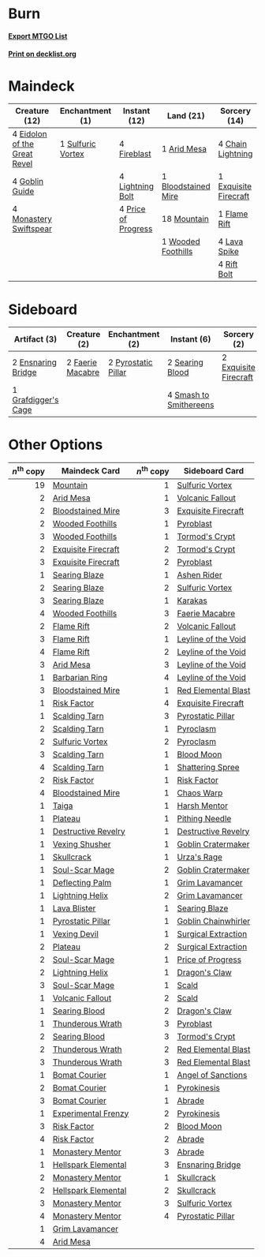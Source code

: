 # Burn

#### [Export MTGO List](../collection/Burn/Burn.txt)
#### [Print on decklist.org](http://decklist.org/?deckmain=1%09Arid%20Mesa%0A1%09Bloodstained%20Mire%0A4%09Chain%20Lightning%0A4%09Eidolon%20of%20the%20Great%20Revel%0A1%09Exquisite%20Firecraft%0A4%09Fireblast%0A1%09Flame%20Rift%0A4%09Goblin%20Guide%0A4%09Lava%20Spike%0A4%09Lightning%20Bolt%0A4%09Monastery%20Swiftspear%0A18%09Mountain%0A4%09Price%20of%20Progress%0A4%09Rift%20Bolt%0A1%09Sulfuric%20Vortex%0A1%09Wooded%20Foothills&deckside=2%09Ensnaring%20Bridge%0A2%09Exquisite%20Firecraft%0A2%09Faerie%20Macabre%0A1%09Grafdigger's%20Cage%0A2%09Pyrostatic%20Pillar%0A2%09Searing%20Blood%0A4%09Smash%20to%20Smithereens)
# Maindeck

|                                             Creature (12)                                             |                                      Enchantment (1)                                       |                                         Instant (12)                                         |                                          Land (21)                                           |                                          Sorcery (14)                                          |
|-------------------------------------------------------------------------------------------------------|--------------------------------------------------------------------------------------------|----------------------------------------------------------------------------------------------|----------------------------------------------------------------------------------------------|------------------------------------------------------------------------------------------------|
|4 [Eidolon of the Great Revel](http://gatherer.wizards.com/Pages/Card/Details.aspx?multiverseid=442117)|1 [Sulfuric Vortex](http://gatherer.wizards.com/Pages/Card/Details.aspx?multiverseid=383117)|4 [Fireblast](http://gatherer.wizards.com/Pages/Card/Details.aspx?multiverseid=234736)        |1 [Arid Mesa](http://gatherer.wizards.com/Pages/Card/Details.aspx?multiverseid=426054)        |4 [Chain Lightning](http://gatherer.wizards.com/Pages/Card/Details.aspx?multiverseid=217977)    |
|4 [Goblin Guide](http://gatherer.wizards.com/Pages/Card/Details.aspx?multiverseid=425921)              |                                                                                            |4 [Lightning Bolt](http://gatherer.wizards.com/Pages/Card/Details.aspx?multiverseid=234704)   |1 [Bloodstained Mire](http://gatherer.wizards.com/Pages/Card/Details.aspx?multiverseid=405094)|1 [Exquisite Firecraft](http://gatherer.wizards.com/Pages/Card/Details.aspx?multiverseid=398513)|
|4 [Monastery Swiftspear](http://gatherer.wizards.com/Pages/Card/Details.aspx?multiverseid=438706)      |                                                                                            |4 [Price of Progress](http://gatherer.wizards.com/Pages/Card/Details.aspx?multiverseid=234714)|18 [Mountain](http://gatherer.wizards.com/Pages/Card/Details.aspx?multiverseid=439604)        |1 [Flame Rift](http://gatherer.wizards.com/Pages/Card/Details.aspx?multiverseid=22290)          |
|                                                                                                       |                                                                                            |                                                                                              |1 [Wooded Foothills](http://gatherer.wizards.com/Pages/Card/Details.aspx?multiverseid=405116) |4 [Lava Spike](http://gatherer.wizards.com/Pages/Card/Details.aspx?multiverseid=370409)         |
|                                                                                                       |                                                                                            |                                                                                              |                                                                                              |4 [Rift Bolt](http://gatherer.wizards.com/Pages/Card/Details.aspx?multiverseid=370469)          |


# Sideboard

|                                         Artifact (3)                                         |                                       Creature (2)                                        |                                       Enchantment (2)                                       |                                           Instant (6)                                           |                                          Sorcery (2)                                           |
|----------------------------------------------------------------------------------------------|-------------------------------------------------------------------------------------------|---------------------------------------------------------------------------------------------|-------------------------------------------------------------------------------------------------|------------------------------------------------------------------------------------------------|
|2 [Ensnaring Bridge](http://gatherer.wizards.com/Pages/Card/Details.aspx?multiverseid=442213) |2 [Faerie Macabre](http://gatherer.wizards.com/Pages/Card/Details.aspx?multiverseid=370410)|2 [Pyrostatic Pillar](http://gatherer.wizards.com/Pages/Card/Details.aspx?multiverseid=44290)|2 [Searing Blood](http://gatherer.wizards.com/Pages/Card/Details.aspx?multiverseid=378483)       |2 [Exquisite Firecraft](http://gatherer.wizards.com/Pages/Card/Details.aspx?multiverseid=398513)|
|1 [Grafdigger's Cage](http://gatherer.wizards.com/Pages/Card/Details.aspx?multiverseid=426046)|                                                                                           |                                                                                             |4 [Smash to Smithereens](http://gatherer.wizards.com/Pages/Card/Details.aspx?multiverseid=397795)|                                                                                                |


# Other Options

|*n*<sup>th</sup> copy|                                        Maindeck Card                                         |*n*<sup>th</sup> copy|                                        Sideboard Card                                        |
|--------------------:|----------------------------------------------------------------------------------------------|--------------------:|----------------------------------------------------------------------------------------------|
|                   19|[Mountain](http://gatherer.wizards.com/Pages/Card/Details.aspx?multiverseid=439604)           |                    1|[Sulfuric Vortex](http://gatherer.wizards.com/Pages/Card/Details.aspx?multiverseid=383117)    |
|                    2|[Arid Mesa](http://gatherer.wizards.com/Pages/Card/Details.aspx?multiverseid=426054)          |                    1|[Volcanic Fallout](http://gatherer.wizards.com/Pages/Card/Details.aspx?multiverseid=382401)   |
|                    2|[Bloodstained Mire](http://gatherer.wizards.com/Pages/Card/Details.aspx?multiverseid=405094)  |                    3|[Exquisite Firecraft](http://gatherer.wizards.com/Pages/Card/Details.aspx?multiverseid=398513)|
|                    2|[Wooded Foothills](http://gatherer.wizards.com/Pages/Card/Details.aspx?multiverseid=405116)   |                    1|[Pyroblast](http://gatherer.wizards.com/Pages/Card/Details.aspx?multiverseid=159243)          |
|                    3|[Wooded Foothills](http://gatherer.wizards.com/Pages/Card/Details.aspx?multiverseid=405116)   |                    1|[Tormod's Crypt](http://gatherer.wizards.com/Pages/Card/Details.aspx?multiverseid=389723)     |
|                    2|[Exquisite Firecraft](http://gatherer.wizards.com/Pages/Card/Details.aspx?multiverseid=398513)|                    2|[Tormod's Crypt](http://gatherer.wizards.com/Pages/Card/Details.aspx?multiverseid=389723)     |
|                    3|[Exquisite Firecraft](http://gatherer.wizards.com/Pages/Card/Details.aspx?multiverseid=398513)|                    2|[Pyroblast](http://gatherer.wizards.com/Pages/Card/Details.aspx?multiverseid=159243)          |
|                    1|[Searing Blaze](http://gatherer.wizards.com/Pages/Card/Details.aspx?multiverseid=270873)      |                    1|[Ashen Rider](http://gatherer.wizards.com/Pages/Card/Details.aspx?multiverseid=373689)        |
|                    2|[Searing Blaze](http://gatherer.wizards.com/Pages/Card/Details.aspx?multiverseid=270873)      |                    2|[Sulfuric Vortex](http://gatherer.wizards.com/Pages/Card/Details.aspx?multiverseid=383117)    |
|                    3|[Searing Blaze](http://gatherer.wizards.com/Pages/Card/Details.aspx?multiverseid=270873)      |                    1|[Karakas](http://gatherer.wizards.com/Pages/Card/Details.aspx?multiverseid=201198)            |
|                    4|[Wooded Foothills](http://gatherer.wizards.com/Pages/Card/Details.aspx?multiverseid=405116)   |                    3|[Faerie Macabre](http://gatherer.wizards.com/Pages/Card/Details.aspx?multiverseid=370410)     |
|                    2|[Flame Rift](http://gatherer.wizards.com/Pages/Card/Details.aspx?multiverseid=22290)          |                    2|[Volcanic Fallout](http://gatherer.wizards.com/Pages/Card/Details.aspx?multiverseid=382401)   |
|                    3|[Flame Rift](http://gatherer.wizards.com/Pages/Card/Details.aspx?multiverseid=22290)          |                    1|[Leyline of the Void](http://gatherer.wizards.com/Pages/Card/Details.aspx?multiverseid=205013)|
|                    4|[Flame Rift](http://gatherer.wizards.com/Pages/Card/Details.aspx?multiverseid=22290)          |                    2|[Leyline of the Void](http://gatherer.wizards.com/Pages/Card/Details.aspx?multiverseid=205013)|
|                    3|[Arid Mesa](http://gatherer.wizards.com/Pages/Card/Details.aspx?multiverseid=426054)          |                    3|[Leyline of the Void](http://gatherer.wizards.com/Pages/Card/Details.aspx?multiverseid=205013)|
|                    1|[Barbarian Ring](http://gatherer.wizards.com/Pages/Card/Details.aspx?multiverseid=234737)     |                    4|[Leyline of the Void](http://gatherer.wizards.com/Pages/Card/Details.aspx?multiverseid=205013)|
|                    3|[Bloodstained Mire](http://gatherer.wizards.com/Pages/Card/Details.aspx?multiverseid=405094)  |                    1|[Red Elemental Blast](http://gatherer.wizards.com/Pages/Card/Details.aspx?multiverseid=202447)|
|                    1|[Risk Factor](http://gatherer.wizards.com/Pages/Card/Details.aspx?multiverseid=452863)        |                    4|[Exquisite Firecraft](http://gatherer.wizards.com/Pages/Card/Details.aspx?multiverseid=398513)|
|                    1|[Scalding Tarn](http://gatherer.wizards.com/Pages/Card/Details.aspx?multiverseid=426069)      |                    3|[Pyrostatic Pillar](http://gatherer.wizards.com/Pages/Card/Details.aspx?multiverseid=44290)   |
|                    2|[Scalding Tarn](http://gatherer.wizards.com/Pages/Card/Details.aspx?multiverseid=426069)      |                    1|[Pyroclasm](http://gatherer.wizards.com/Pages/Card/Details.aspx?multiverseid=4354)            |
|                    2|[Sulfuric Vortex](http://gatherer.wizards.com/Pages/Card/Details.aspx?multiverseid=383117)    |                    2|[Pyroclasm](http://gatherer.wizards.com/Pages/Card/Details.aspx?multiverseid=4354)            |
|                    3|[Scalding Tarn](http://gatherer.wizards.com/Pages/Card/Details.aspx?multiverseid=426069)      |                    1|[Blood Moon](http://gatherer.wizards.com/Pages/Card/Details.aspx?multiverseid=370419)         |
|                    4|[Scalding Tarn](http://gatherer.wizards.com/Pages/Card/Details.aspx?multiverseid=426069)      |                    1|[Shattering Spree](http://gatherer.wizards.com/Pages/Card/Details.aspx?multiverseid=97233)    |
|                    2|[Risk Factor](http://gatherer.wizards.com/Pages/Card/Details.aspx?multiverseid=452863)        |                    1|[Risk Factor](http://gatherer.wizards.com/Pages/Card/Details.aspx?multiverseid=452863)        |
|                    4|[Bloodstained Mire](http://gatherer.wizards.com/Pages/Card/Details.aspx?multiverseid=405094)  |                    1|[Chaos Warp](http://gatherer.wizards.com/Pages/Card/Details.aspx?multiverseid=382883)         |
|                    1|[Taiga](http://gatherer.wizards.com/Pages/Card/Details.aspx?multiverseid=383122)              |                    1|[Harsh Mentor](http://gatherer.wizards.com/Pages/Card/Details.aspx?multiverseid=426837)       |
|                    1|[Plateau](http://gatherer.wizards.com/Pages/Card/Details.aspx?multiverseid=383049)            |                    1|[Pithing Needle](http://gatherer.wizards.com/Pages/Card/Details.aspx?multiverseid=425815)     |
|                    1|[Destructive Revelry](http://gatherer.wizards.com/Pages/Card/Details.aspx?multiverseid=373351)|                    1|[Destructive Revelry](http://gatherer.wizards.com/Pages/Card/Details.aspx?multiverseid=373351)|
|                    1|[Vexing Shusher](http://gatherer.wizards.com/Pages/Card/Details.aspx?multiverseid=146016)     |                    1|[Goblin Cratermaker](http://gatherer.wizards.com/Pages/Card/Details.aspx?multiverseid=452853) |
|                    1|[Skullcrack](http://gatherer.wizards.com/Pages/Card/Details.aspx?multiverseid=366238)         |                    1|[Urza's Rage](http://gatherer.wizards.com/Pages/Card/Details.aspx?multiverseid=207886)        |
|                    1|[Soul-Scar Mage](http://gatherer.wizards.com/Pages/Card/Details.aspx?multiverseid=426850)     |                    2|[Goblin Cratermaker](http://gatherer.wizards.com/Pages/Card/Details.aspx?multiverseid=452853) |
|                    1|[Deflecting Palm](http://gatherer.wizards.com/Pages/Card/Details.aspx?multiverseid=386516)    |                    1|[Grim Lavamancer](http://gatherer.wizards.com/Pages/Card/Details.aspx?multiverseid=234706)    |
|                    1|[Lightning Helix](http://gatherer.wizards.com/Pages/Card/Details.aspx?multiverseid=205361)    |                    2|[Grim Lavamancer](http://gatherer.wizards.com/Pages/Card/Details.aspx?multiverseid=234706)    |
|                    1|[Lava Blister](http://gatherer.wizards.com/Pages/Card/Details.aspx?multiverseid=29763)        |                    1|[Searing Blaze](http://gatherer.wizards.com/Pages/Card/Details.aspx?multiverseid=270873)      |
|                    1|[Pyrostatic Pillar](http://gatherer.wizards.com/Pages/Card/Details.aspx?multiverseid=44290)   |                    1|[Goblin Chainwhirler](http://gatherer.wizards.com/Pages/Card/Details.aspx?multiverseid=443017)|
|                    1|[Vexing Devil](http://gatherer.wizards.com/Pages/Card/Details.aspx?multiverseid=278257)       |                    1|[Surgical Extraction](http://gatherer.wizards.com/Pages/Card/Details.aspx?multiverseid=397706)|
|                    2|[Plateau](http://gatherer.wizards.com/Pages/Card/Details.aspx?multiverseid=383049)            |                    2|[Surgical Extraction](http://gatherer.wizards.com/Pages/Card/Details.aspx?multiverseid=397706)|
|                    2|[Soul-Scar Mage](http://gatherer.wizards.com/Pages/Card/Details.aspx?multiverseid=426850)     |                    1|[Price of Progress](http://gatherer.wizards.com/Pages/Card/Details.aspx?multiverseid=234714)  |
|                    2|[Lightning Helix](http://gatherer.wizards.com/Pages/Card/Details.aspx?multiverseid=205361)    |                    1|[Dragon's Claw](http://gatherer.wizards.com/Pages/Card/Details.aspx?multiverseid=243481)      |
|                    3|[Soul-Scar Mage](http://gatherer.wizards.com/Pages/Card/Details.aspx?multiverseid=426850)     |                    1|[Scald](http://gatherer.wizards.com/Pages/Card/Details.aspx?multiverseid=10657)               |
|                    1|[Volcanic Fallout](http://gatherer.wizards.com/Pages/Card/Details.aspx?multiverseid=382401)   |                    2|[Scald](http://gatherer.wizards.com/Pages/Card/Details.aspx?multiverseid=10657)               |
|                    1|[Searing Blood](http://gatherer.wizards.com/Pages/Card/Details.aspx?multiverseid=378483)      |                    2|[Dragon's Claw](http://gatherer.wizards.com/Pages/Card/Details.aspx?multiverseid=243481)      |
|                    1|[Thunderous Wrath](http://gatherer.wizards.com/Pages/Card/Details.aspx?multiverseid=425938)   |                    3|[Pyroblast](http://gatherer.wizards.com/Pages/Card/Details.aspx?multiverseid=159243)          |
|                    2|[Searing Blood](http://gatherer.wizards.com/Pages/Card/Details.aspx?multiverseid=378483)      |                    3|[Tormod's Crypt](http://gatherer.wizards.com/Pages/Card/Details.aspx?multiverseid=389723)     |
|                    2|[Thunderous Wrath](http://gatherer.wizards.com/Pages/Card/Details.aspx?multiverseid=425938)   |                    2|[Red Elemental Blast](http://gatherer.wizards.com/Pages/Card/Details.aspx?multiverseid=202447)|
|                    3|[Thunderous Wrath](http://gatherer.wizards.com/Pages/Card/Details.aspx?multiverseid=425938)   |                    3|[Red Elemental Blast](http://gatherer.wizards.com/Pages/Card/Details.aspx?multiverseid=202447)|
|                    1|[Bomat Courier](http://gatherer.wizards.com/Pages/Card/Details.aspx?multiverseid=417772)      |                    1|[Angel of Sanctions](http://gatherer.wizards.com/Pages/Card/Details.aspx?multiverseid=426703) |
|                    2|[Bomat Courier](http://gatherer.wizards.com/Pages/Card/Details.aspx?multiverseid=417772)      |                    1|[Pyrokinesis](http://gatherer.wizards.com/Pages/Card/Details.aspx?multiverseid=184763)        |
|                    3|[Bomat Courier](http://gatherer.wizards.com/Pages/Card/Details.aspx?multiverseid=417772)      |                    1|[Abrade](http://gatherer.wizards.com/Pages/Card/Details.aspx?multiverseid=430772)             |
|                    1|[Experimental Frenzy](http://gatherer.wizards.com/Pages/Card/Details.aspx?multiverseid=452849)|                    2|[Pyrokinesis](http://gatherer.wizards.com/Pages/Card/Details.aspx?multiverseid=184763)        |
|                    3|[Risk Factor](http://gatherer.wizards.com/Pages/Card/Details.aspx?multiverseid=452863)        |                    2|[Blood Moon](http://gatherer.wizards.com/Pages/Card/Details.aspx?multiverseid=370419)         |
|                    4|[Risk Factor](http://gatherer.wizards.com/Pages/Card/Details.aspx?multiverseid=452863)        |                    2|[Abrade](http://gatherer.wizards.com/Pages/Card/Details.aspx?multiverseid=430772)             |
|                    1|[Monastery Mentor](http://gatherer.wizards.com/Pages/Card/Details.aspx?multiverseid=391883)   |                    3|[Abrade](http://gatherer.wizards.com/Pages/Card/Details.aspx?multiverseid=430772)             |
|                    1|[Hellspark Elemental](http://gatherer.wizards.com/Pages/Card/Details.aspx?multiverseid=234711)|                    3|[Ensnaring Bridge](http://gatherer.wizards.com/Pages/Card/Details.aspx?multiverseid=442213)   |
|                    2|[Monastery Mentor](http://gatherer.wizards.com/Pages/Card/Details.aspx?multiverseid=391883)   |                    1|[Skullcrack](http://gatherer.wizards.com/Pages/Card/Details.aspx?multiverseid=366238)         |
|                    2|[Hellspark Elemental](http://gatherer.wizards.com/Pages/Card/Details.aspx?multiverseid=234711)|                    2|[Skullcrack](http://gatherer.wizards.com/Pages/Card/Details.aspx?multiverseid=366238)         |
|                    3|[Monastery Mentor](http://gatherer.wizards.com/Pages/Card/Details.aspx?multiverseid=391883)   |                    3|[Sulfuric Vortex](http://gatherer.wizards.com/Pages/Card/Details.aspx?multiverseid=383117)    |
|                    4|[Monastery Mentor](http://gatherer.wizards.com/Pages/Card/Details.aspx?multiverseid=391883)   |                    4|[Pyrostatic Pillar](http://gatherer.wizards.com/Pages/Card/Details.aspx?multiverseid=44290)   |
|                    1|[Grim Lavamancer](http://gatherer.wizards.com/Pages/Card/Details.aspx?multiverseid=234706)    |                     |                                                                                              |
|                    4|[Arid Mesa](http://gatherer.wizards.com/Pages/Card/Details.aspx?multiverseid=426054)          |                     |                                                                                              |

